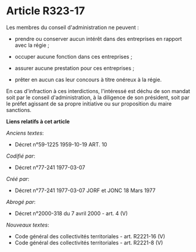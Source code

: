 # Article R323-17

Les membres du conseil d'administration ne peuvent :

- prendre ou conserver aucun intérêt dans des entreprises en rapport avec la régie ;

- occuper aucune fonction dans ces entreprises ;

- assurer aucune prestation pour ces entreprises ;

- prêter en aucun cas leur concours à titre onéreux à la régie.

En cas d'infraction à ces interdictions, l'intéressé est déchu de son mandat soit par le conseil d'administration, à la
diligence de son président, soit par le préfet agissant de sa propre initiative ou sur proposition du maire sanctions.

**Liens relatifs à cet article**

_Anciens textes_:

  - Décret n°59-1225 1959-10-19 ART. 10

_Codifié par_:

  - Décret n°77-241 1977-03-07

_Créé par_:

  - Décret n°77-241 1977-03-07 JORF et JONC 18 Mars 1977

_Abrogé par_:

  - Décret n°2000-318 du 7 avril 2000 - art. 4 (V)

_Nouveaux textes_:

  - Code général des collectivités territoriales - art. R2221-16 (V)
  - Code général des collectivités territoriales - art. R2221-8 (V)
